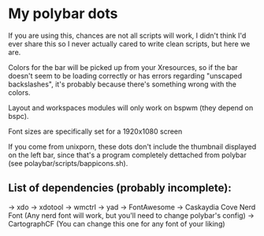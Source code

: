 # My polybar dots

If you are using this, chances are not all scripts will work, I didn't think I'd ever share this so I never actually cared to write clean scripts, but here we are.

Colors for the bar will be picked up from your Xresources, so if the bar doesn't seem to be loading correctly or has errors regarding "unscaped backslashes", it's probably because there's something wrong with the colors.

Layout and workspaces modules will only work on bspwm (they depend on bspc).

Font sizes are specifically set for a 1920x1080 screen

If you come from unixporn, these dots don't include the thumbnail displayed on the left bar, since that's a program completely dettached from polybar (see polaybar/scripts/bappicons.sh).

## List of dependencies (probably incomplete):
-> xdo
-> xdotool
-> wmctrl
-> yad
-> FontAwesome
-> Caskaydia Cove Nerd Font (Any nerd font will work, but you'll need to change polybar's config)
-> CartographCF (You can change this one for any font of your liking)
